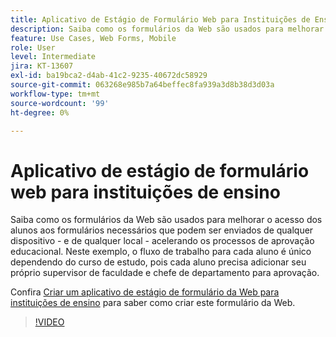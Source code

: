 ```yaml
---
title: Aplicativo de Estágio de Formulário Web para Instituições de Ensino
description: Saiba como os formulários da Web são usados para melhorar o acesso dos alunos aos formulários necessários
feature: Use Cases, Web Forms, Mobile
role: User
level: Intermediate
jira: KT-13607
exl-id: ba19bca2-d4ab-41c2-9235-40672dc58929
source-git-commit: 063268e985b7a64beffec8fa939a3d8b38d3d03a
workflow-type: tm+mt
source-wordcount: '99'
ht-degree: 0%

---
```


# Aplicativo de estágio de formulário web para instituições de ensino

Saiba como os formulários da Web são usados para melhorar o acesso dos alunos aos formulários necessários que podem ser enviados de qualquer dispositivo - e de qualquer local - acelerando os processos de aprovação educacional. Neste exemplo, o fluxo de trabalho para cada aluno é único dependendo do curso de estudo, pois cada aluno precisa adicionar seu próprio supervisor de faculdade e chefe de departamento para aprovação.

Confira [Criar um aplicativo de estágio de formulário da Web para instituições de ensino](usecase-edu-intern-create.md) para saber como criar este formulário da Web.

>[!VIDEO](https://video.tv.adobe.com/v/3430548?quality=12&learn=on&hidetitle=true&captions=por_br)
